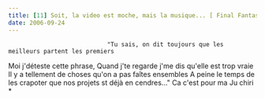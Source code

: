 ```yaml
---
title: [11] Soit, la video est moche, mais la musique... [ Final Fantasy X - To Zanarkand (que de souvenirs) ]
date: 2006-09-24
---
```





                                "Tu sais, on dit toujours que les meilleurs partent les premiers
Moi j'déteste cette phrase,
Quand j'te regarde j'me dis qu'elle est trop vraie
Il y a tellement de choses qu'on a pas faîtes ensembles
A peine le temps de les crapoter que nos projets st déjà en cendres..."
Ca c'est pour ma Ju chiri *
            

